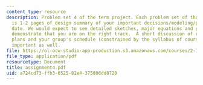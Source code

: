 ```yaml
---
content_type: resource
description: Problem set 4 of the term project. Each problem set of the term project
  is 1-2 pages of design summary of your important decisions/modeling/progress to
  date. We would expect to see detailed sketches, major equations and plots which
  demonstrate that you are on the right track.  A short discussion of risks/mitigation
  plans and your group's schedule (constrained by the syllabus of course) would be
  important as well.
file: https://ol-ocw-studio-app-production.s3.amazonaws.com/courses/2-76-multi-scale-system-design-fall-2004/a724cd73ffb3652582e4375806dd8720_assignment4.pdf
file_type: application/pdf
resourcetype: Document
title: assignment4.pdf
uid: a724cd73-ffb3-6525-82e4-375806dd8720
---
```

